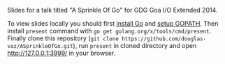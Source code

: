Slides for a talk titled "A Sprinkle Of Go" for GDG Goa I/O Extended 2014.


To view slides locally you should first [install Go](http://golang.org/doc/install) and [setup GOPATH](http://golang.org/doc/code.html). Then install `present` command with `go get golang.org/x/tools/cmd/present`. Finally clone this repository (`git clone https://github.com/douglas-vaz/ASprinkleOfGo.git`), run `present` in cloned directory and open http://127.0.0.1:3999/ in your browser.
